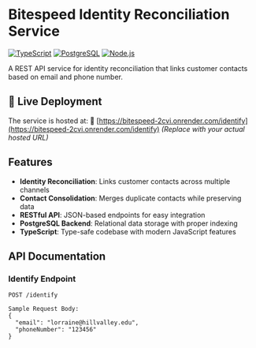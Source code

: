 # Bitespeed Identity Reconciliation Service

[![TypeScript](https://img.shields.io/badge/TypeScript-4.0+-blue.svg)](https://www.typescriptlang.org/)
[![PostgreSQL](https://img.shields.io/badge/PostgreSQL-15+-blue.svg)](https://www.postgresql.org/)
[![Node.js](https://img.shields.io/badge/Node.js-18+-green.svg)](https://nodejs.org/)

A REST API service for identity reconciliation that links customer contacts based on email and phone number.

## 🚀 Live Deployment

The service is hosted at:
🔗 [https://bitespeed-2cvi.onrender.com/identify](https://bitespeed-2cvi.onrender.com/identify)
*(Replace with your actual hosted URL)*

## Features

- **Identity Reconciliation**: Links customer contacts across multiple channels
- **Contact Consolidation**: Merges duplicate contacts while preserving data
- **RESTful API**: JSON-based endpoints for easy integration
- **PostgreSQL Backend**: Relational data storage with proper indexing
- **TypeScript**: Type-safe codebase with modern JavaScript features

## API Documentation

### Identify Endpoint

```http
POST /identify

Sample Request Body:
{
  "email": "lorraine@hillvalley.edu",
  "phoneNumber": "123456"
}
```
